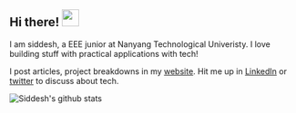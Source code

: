 ## Hi there! <img src="https://raw.githubusercontent.com/MartinHeinz/MartinHeinz/master/wave.gif" width="30px">

I am siddesh, a EEE junior at Nanyang Technological Univeristy. I love building stuff with practical applications with tech!

I post articles, project breakdowns in my [website](https://siddeshsambasivam.github.io/). Hit me up in [LinkedIn](https://www.linkedin.com/in/siddesh-s-s-91697b170/) or [twitter](https://twitter.com/ssiddesh45) to discuss about tech.

![Siddesh's github stats](https://github-readme-stats.vercel.app/api?username=SiddeshSambasivam&show_icons=true&theme=radical&count_private=true&hide=issues,contribs)

